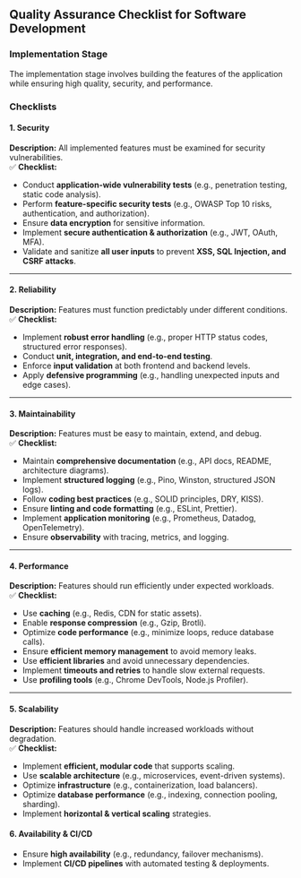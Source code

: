 ## **Quality Assurance Checklist for Software Development**

### **Implementation Stage**
The implementation stage involves building the features of the application while ensuring high quality, security, and performance.

### **Checklists**

#### **1. Security**
**Description:** All implemented features must be examined for security vulnerabilities.  
✅ **Checklist:**  
- Conduct **application-wide vulnerability tests** (e.g., penetration testing, static code analysis).  
- Perform **feature-specific security tests** (e.g., OWASP Top 10 risks, authentication, and authorization).  
- Ensure **data encryption** for sensitive information.  
- Implement **secure authentication & authorization** (e.g., JWT, OAuth, MFA).  
- Validate and sanitize **all user inputs** to prevent **XSS, SQL Injection, and CSRF attacks**.  

---

#### **2. Reliability**
**Description:** Features must function predictably under different conditions.  
✅ **Checklist:**  
- Implement **robust error handling** (e.g., proper HTTP status codes, structured error responses).  
- Conduct **unit, integration, and end-to-end testing**.  
- Enforce **input validation** at both frontend and backend levels.  
- Apply **defensive programming** (e.g., handling unexpected inputs and edge cases).  

---

#### **3. Maintainability**
**Description:** Features must be easy to maintain, extend, and debug.  
✅ **Checklist:**  
- Maintain **comprehensive documentation** (e.g., API docs, README, architecture diagrams).  
- Implement **structured logging** (e.g., Pino, Winston, structured JSON logs).  
- Follow **coding best practices** (e.g., SOLID principles, DRY, KISS).  
- Ensure **linting and code formatting** (e.g., ESLint, Prettier).  
- Implement **application monitoring** (e.g., Prometheus, Datadog, OpenTelemetry).  
- Ensure **observability** with tracing, metrics, and logging.  

---

#### **4. Performance**
**Description:** Features should run efficiently under expected workloads.  
✅ **Checklist:**  
- Use **caching** (e.g., Redis, CDN for static assets).  
- Enable **response compression** (e.g., Gzip, Brotli).  
- Optimize **code performance** (e.g., minimize loops, reduce database calls).  
- Ensure **efficient memory management** to avoid memory leaks.  
- Use **efficient libraries** and avoid unnecessary dependencies.  
- Implement **timeouts and retries** to handle slow external requests.  
- Use **profiling tools** (e.g., Chrome DevTools, Node.js Profiler).  

---

#### **5. Scalability**
**Description:** Features should handle increased workloads without degradation.  
✅ **Checklist:**  
- Implement **efficient, modular code** that supports scaling.  
- Use **scalable architecture** (e.g., microservices, event-driven systems).  
- Optimize **infrastructure** (e.g., containerization, load balancers).  
- Optimize **database performance** (e.g., indexing, connection pooling, sharding).  
- Implement **horizontal & vertical scaling** strategies.  


#### **6. Availability & CI/CD**
- Ensure **high availability** (e.g., redundancy, failover mechanisms).  
- Implement **CI/CD pipelines** with automated testing & deployments.  

